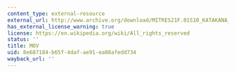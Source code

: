 ```yaml
---
content_type: external-resource
external_url: http://www.archive.org/download/MITRES21F.01S10_KATAKANA_EXERCISES/5d7.mov
has_external_license_warning: true
license: https://en.wikipedia.org/wiki/All_rights_reserved
status: ''
title: MOV
uid: 8e687184-b65f-4daf-ae91-ea08afedd734
wayback_url: ''
---
```

